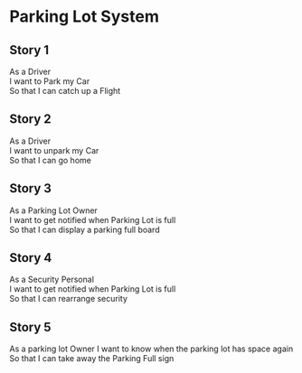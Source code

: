 # Parking Lot System

## Story 1

As a Driver   
I want to Park my Car   
So that I can catch up a Flight  


## Story 2

As a Driver  
I want to unpark my Car  
So that I can go home  


## Story 3

As a Parking Lot Owner  
I want to get notified when Parking Lot is full  
So that I can display a parking full board  

## Story 4
As a Security Personal  
I want to get notified when Parking Lot is full  
So that I can rearrange security

## Story 5
As a parking lot Owner
I want to know when the parking lot has space again
So that I can take away the Parking Full sign

